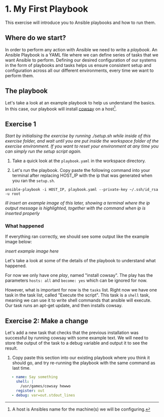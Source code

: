 # 1. My First Playbook

This exercise will introduce you to Ansible playbooks and how to run them.

## Where do we start?
In order to perform any action with Ansible we need to write a *playbook*. An Ansible Playbook is a YAML file where we can define series of tasks that we want Ansible to perform. Defining our desired configuration of our systems in the form of playbooks and tasks helps us ensure consistent setup and configuration across all our different environments, every time we want to perform them.

## The playbook
Let's take a look at an example playbook to help us understand the basics. In this case, our playbook will install [cowsay](https://pypi.org/project/cowsay/)
on a host[^1].

[^1]: A host is Ansibles name for the machine(s) we will be configuring.

## Exercise 1

*Start by initialising the exercise by running ./setup.sh while inside of this exercise folder, and wait until you are put inside the workspace folder of the exercise environment. If you want to reset your environment at any time you can simply run the setup script again.*
1. Take a quick look at the `playbook.yaml` in the workspace directory.

2. Let's run the playbook. Copy paste the following command into your terminal after replacing HOST_IP with the ip that was generated when you ran the `setup.sh`.
```
ansible-playbook -i HOST_IP, playbook.yaml --private-key ~/.ssh/id_rsa -u root
```
*ill insert an example image of this later, showing a terminal where the ip output message is highlighted, together with the command when ip is inserted properly*

### What happened

If everything ran correctly, we should see some output like the example image below:

*insert example image here*

Let's take a look at some of the details of the playbook to understand what happened.

For now we only have one *play*, named "install cowsay". The play has the parameters `hosts: all` and  `become: yes` which can be ignored for now.

However, what is important for now is the `tasks` list. Right now we have one task in the task list, called "Execute the script". This task is a `shell` task, meaning we can use it to write shell commands that ansible will execute. Our task runs an apt-get update, and then installs cowsay.

## Exercise 2: Make a change
Let's add a new task that checks that the previous installation was successful by running cowsay with some example text. We will need to store the output of the task to a debug variable and output it to see the result.

1. Copy paste this section into our existing playbook where you think it should go, and try re-running the playbook with the same command as last time.

 ```yaml
    - name: Say something
      shell: |
        /usr/games/cowsay hewwo
      register: out
    - debug: var=out.stdout_lines
```

